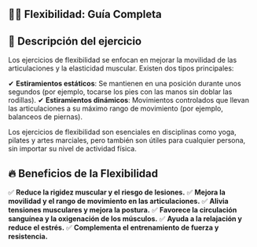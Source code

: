 ## 🧘‍♂️ Flexibilidad: Guía Completa


## 📌 Descripción del ejercicio

Los ejercicios de flexibilidad se enfocan en mejorar la movilidad de las articulaciones y la elasticidad muscular. Existen dos tipos principales:

✔ **Estiramientos estáticos**: Se mantienen en una posición durante unos segundos (por ejemplo, tocarse los pies con las manos sin doblar las rodillas).
 ✔ **Estiramientos dinámicos**: Movimientos controlados que llevan las articulaciones a su máximo rango de movimiento (por ejemplo, balanceos de piernas).

Los ejercicios de flexibilidad son esenciales en disciplinas como yoga, pilates y artes marciales, pero también son útiles para cualquier persona, sin importar su nivel de actividad física.

## 🔥 Beneficios de la Flexibilidad

✅ **Reduce la rigidez muscular y el riesgo de lesiones.**
 ✅ **Mejora la movilidad y el rango de movimiento en las articulaciones.**
 ✅ **Alivia tensiones musculares y mejora la postura.**
 ✅ **Favorece la circulación sanguínea y la oxigenación de los músculos.**
 ✅ **Ayuda a la relajación y reduce el estrés.**
 ✅ **Complementa el entrenamiento de fuerza y resistencia.**